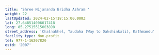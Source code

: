 ```yaml
---
title: 'Shree Nijananda Bridha Ashram '
weight: 22
lastUpdated: 2024-02-15T18:15:00.000Z
lat: 27.648514006017418
long: 85.27515515003898
street_address: 'Chalnakhel, Taudaha (Way to Dakshinkali), Kathmandu'
facility_type: Non-profit
tel: 977-1-16207820
estd: '2007'
---
```


